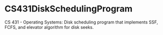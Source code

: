 # CS431DiskSchedulingProgram
CS 431 - Operating Systems: Disk scheduling program that implements SSF, FCFS, and elevator algorithm for disk seeks.
